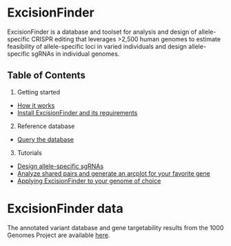 # ExcisionFinder

ExcisionFinder is a database and toolset for analysis and design of allele-specific CRISPR editing that leverages >2,500 human genomes to estimate feasibility of allele-specific loci in varied individuals and design allele-specific sgRNAs in individual genomes. 

## Table of Contents

1. Getting started
* [How it works](https://github.com/keoughkath/ExcisionFinder/wiki/Overview)
* [Install ExcisionFinder and its requirements](https://github.com/keoughkath/ExcisionFinder/wiki/Install-ExcisionFinder-and-its-requirements)
2. Reference database
* [Query the database](https://github.com/keoughkath/ExcisionFinder/wiki/Querying-ExcisionFinder-variant-annotations)
3. Tutorials
* [Design allele-specific sgRNAs](https://github.com/keoughkath/ExcisionFinder/wiki/Tutorial:-design-sgRNAs-in-an-individual-genome)
* [Analyze shared pairs and generate an arcplot for your favorite gene](https://github.com/keoughkath/ExcisionFinder/wiki/Analyze-shared-pairs-and-generate-an-arc-plot-for-your-favorite-gene)
* [Applying ExcisionFinder to your genome of choice](https://github.com/keoughkath/ExcisionFinder/wiki/Tutorial:-Applying-ExcisionFinder-to-your-genome-of-choice)

# ExcisionFinder data

The annotated variant database and gene targetability results from the 1000 Genomes Project are available [here](http://lighthouse.ucsf.edu/public_files_no_password/excisionFinderData_public/ExcisionFinder_manuscript_data/).
